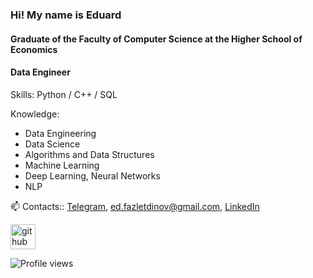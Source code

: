 ### Hi! My name is Eduard
#### Graduate of the Faculty of Computer Science at the Higher School of Economics
#### Data Engineer

Skills: Python / C++ / SQL

Knowledge:
- Data Engineering
- Data Science
- Algorithms and Data Structures
- Machine Learning
- Deep Learning, Neural Networks
- NLP

📫 Contacts:: [Telegram](https://t.me/fazlet), ed.fazletdinov@gmail.com, [LinkedIn](https://www.linkedin.com/in/eduardfazletdinov/)


[<img src='https://cdn.jsdelivr.net/npm/simple-icons@3.0.1/icons/github.svg' alt='github' height='40'>](https://github.com/Fazlet)

<!---
![GitHub stats](https://github-readme-stats.vercel.app/api?username=Fazlet&show_icons=true)  
!-->
![Profile views](https://gpvc.arturio.dev/Fazlet)  
